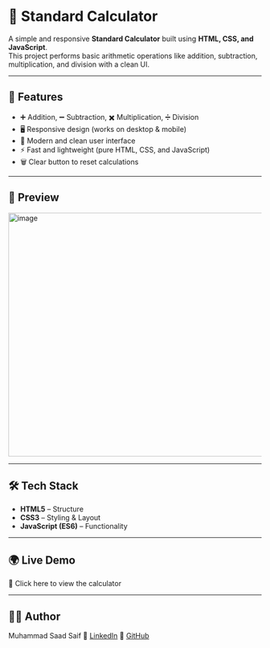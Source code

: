 # 🧮 Standard Calculator

A simple and responsive **Standard Calculator** built using **HTML, CSS, and JavaScript**.  
This project performs basic arithmetic operations like addition, subtraction, multiplication, and division with a clean UI.

---

## 🚀 Features
- ➕ Addition, ➖ Subtraction, ✖️ Multiplication, ➗ Division  
- 🖥️ Responsive design (works on desktop & mobile)  
- 🎨 Modern and clean user interface  
- ⚡ Fast and lightweight (pure HTML, CSS, and JavaScript)  
- 🗑️ Clear button to reset calculations  

---

## 📸 Preview
<img width="800" height="485" alt="image" src="https://github.com/user-attachments/assets/bfc8c7cc-e9ce-4218-a285-a62caa3d93c3" />


---

## 🛠️ Tech Stack
- **HTML5** – Structure  
- **CSS3** – Styling & Layout  
- **JavaScript (ES6)** – Functionality  

---

## 🌍 Live Demo
🔗 Click here to view the calculator

---

## 👨‍💻 Author

Muhammad Saad Saif
💼 [LinkedIn](https://www.linkedin.com/in/muhammad-saad-saif-10b38a360/)
🐙 [GitHub](https://github.com/M-Saad-saif)
